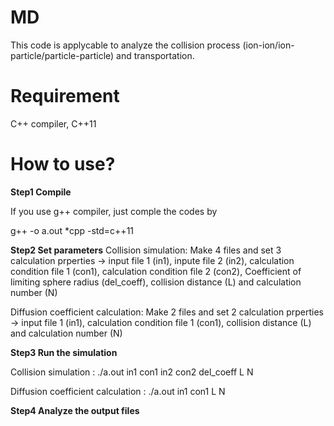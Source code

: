 # MD
This code is applycable to analyze the collision process (ion-ion/ion-particle/particle-particle) and transportation.



# Requirement
C++ compiler, C++11



# How to use?
**Step1 Compile**

  If you use g++ compiler, just comple the codes by

  g++ -o a.out *cpp -std=c++11

**Step2 Set parameters**
  Collision simulation: Make 4 files and set 3 calculation prperties -> input file 1 (in1), inpute file 2 (in2), calculation condition file 1 (con1), calculation condition file 2 (con2), Coefficient of limiting sphere radius (del_coeff), collision distance (L) and calculation number (N)
  
  Diffusion coefficient calculation: Make 2 files and set 2 calculation prperties -> input file 1 (in1), calculation condition file 1 (con1), collision distance (L) and calculation number (N)
  
  
**Step3 Run the simulation**

  Collision simulation              : ./a.out in1 con1 in2 con2 del_coeff L N

  Diffusion coefficient calculation : ./a.out in1 con1 L N

**Step4 Analyze the output files**
  
